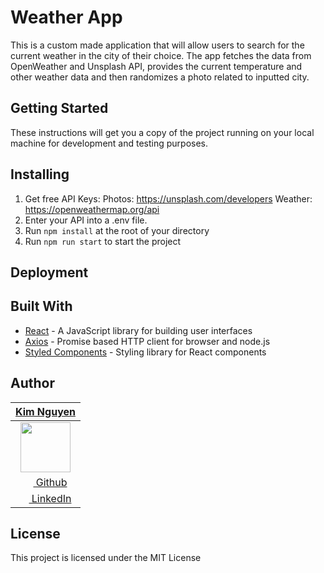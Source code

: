 # Weather App

This is a custom made application that will allow users to search for the current weather in the city of their choice. The app fetches the data from OpenWeather and Unsplash API, provides the current temperature and other weather data and then randomizes a photo related to inputted city. 

<!-- ![Keane Chalk Art](https://github.com/kimnivore/keanes_nft_fe/blob/main/src/assets/KeanesArt.png?raw=true) -->

## Getting Started
These instructions will get you a copy of the project running on your local machine for development and testing purposes.
## Installing
1. Get free API Keys:
    Photos: https://unsplash.com/developers
    Weather: https://openweathermap.org/api
2. Enter your API into a .env file.
3. Run `npm install` at the root of your directory
4. Run `npm run start` to start the project


## Deployment
<!-- - [https://keanes-nft-collection.vercel.app/](https://keanes-nft-collection.vercel.app/) -->


## Built With
- [React](https://reactjs.org/) - A JavaScript library for building user interfaces
- [Axios](https://axios-http.com/) - Promise based HTTP client for browser and node.js
- [Styled Components](https://www.styled-components.com/) - Styling library for React components


## Author
|                                     [**Kim Nguyen**](https://github.com/kimnivore)                                    | 
| :-------------------------------------------------------------------------------------------------------------------: | 
|     [<img src="https://avatars.githubusercontent.com/u/91563653?v=4" width="80">](https://github.com/kimnivore)       | 
|              [<img src="https://github.com/favicon.ico" width="15"> Github](https://github.com/kimnivore)             |
| [ <img src="https://static.licdn.com/sc/h/al2o9zrvru7aqj8e1x2rzsrca" width="15"> LinkedIn](https://www.linkedin.com/in/kimnguyen79/)   |

## License

This project is licensed under the MIT License


